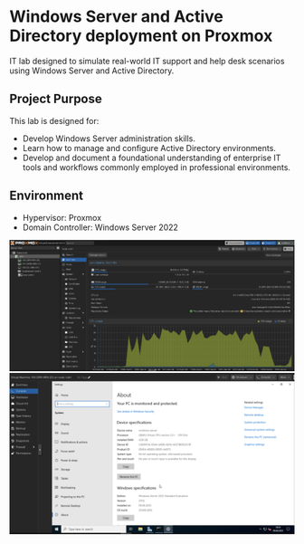 # Windows Server and Active Directory deployment on Proxmox

IT lab designed to simulate real-world IT support and help desk scenarios using Windows Server and Active Directory.

## Project Purpose

This lab is designed for:

- Develop Windows Server administration skills.
- Learn how to manage and configure Active Directory environments.
- Develop and document a foundational understanding of enterprise IT tools and workflows commonly employed in professional environments.

## Environment

- Hypervisor: Proxmox
- Domain Controller: Windows Server 2022

![Proxmox Screenshot](assets/proxmox-overview.png)
![Windows Server Screenshot](assets/windows-server.png)

